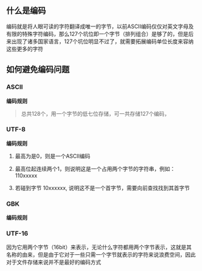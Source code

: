 ## 什么是编码

编码就是将人眼可读的字符翻译成唯一的字节，以前ASCII编码仅仅对英文字母及有限的特殊字符编码，那么127个坑位即一个字节（排列组合）是够了的，但是后来出现了诸多国家语言，127个坑位明显不过了，就需要拓展编码单位长度来容纳这些更多的字符

## 如何避免编码问题

### ASCII

**编码规则**

> 总共128个，用一个字节的低七位存储，可一共存储127个编码，

### UTF-8

**编码规则**

1. 最高为是0，则是一个ASCII编码

2. 最高位起连续两个1，则说明这是一个占用两个字节的字符串，例如：110xxxxx
3. 若碰到字节 10xxxxxx, 说明这不是一个首字节，需要向前查找找到其首字节

### GBK

**编码规则**

### UTF-16

因为它用两个字节（16bit）来表示，无论什么字符都用两个字节表示，这就是其名称的由来，但是由于它对于一些只需一个字节就表示的字符来说浪费空间，因此对于文件存储来说并不是最好的编码方式

